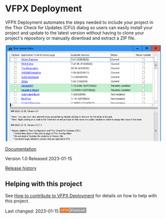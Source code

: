 # VFPX Deployment

VFPX Deployment automates the steps needed to include your project in the Thor Check for Updates (CFU) dialog so users can easily install your project and update to the latest version without having to clone your project's repository or manually download and extract a ZIP file.

![](./docs/images/ThorCFUDialog.png)

[Documentation](./docs/ThorUpdate.md)

Version 1.0 Released 2023-01-15

[Release history](./docs/Change%20Log.md)

## Helping with this project

See [How to contribute to VFPX Deployment](.github/CONTRIBUTING.md) for details on how to help with this project.

Last changed: 2023-01-15 ![Picture](./docs/images/vfpxpoweredby_alternative.gif)

